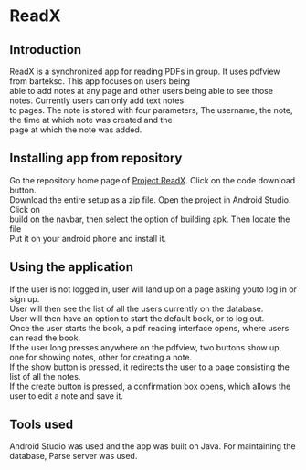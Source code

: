 # ReadX

## Introduction
ReadX is a synchronized app for reading PDFs in group. It uses pdfview from barteksc. This app focuses on users being </br>able to add notes at any page and other users being able to see those notes.
Currently users can only add text notes</br> to pages. The note is stored with four parameters, The username, the note, the time at which note was created and the </br>page at which the note was added.

## Installing app from repository
Go the repository home page of [Project ReadX](https://github.com/bidhanar/ReadX). Click on the code download button.</br>
Download the entire setup as a zip file. Open the project in Android Studio. Click on </br>
build on the navbar, then select the option of building apk. Then locate the file</br>
Put it on your android phone and install it.

## Using the application
If the user is not logged in, user will land up on a page asking youto log in or sign up.</br>
User will then see the list of all the users currently on the database.</br>
User will then have an option to start the default book, or to log out.</br>
Once the user starts the book, a pdf reading interface opens, where users can read the book.</br>
If the user long presses anywhere on the pdfview, two buttons show up, one for showing notes, other for creating a note.</br>
If the show button is pressed, it redirects the user to a page consisting the list of all the notes.</br>
If the create button is pressed, a confirmation box opens, which allows the user to edit a note and save it.

## Tools used
Android Studio was used and the app was built on Java. For maintaining the database, Parse server was used.
